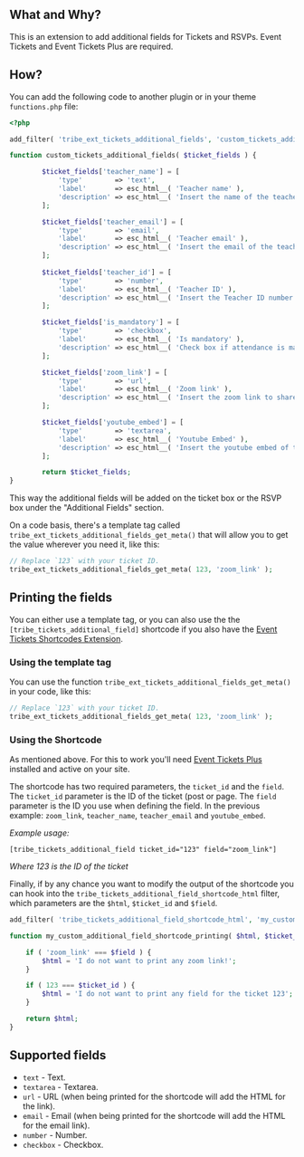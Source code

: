 ## What and Why?

This is an extension to add additional fields for Tickets and RSVPs. Event Tickets and Event Tickets Plus are required.

## How?

You can add the following code to another plugin or in your theme `functions.php` file:

```php
<?php

add_filter( 'tribe_ext_tickets_additional_fields', 'custom_tickets_additional_fields' );

function custom_tickets_additional_fields( $ticket_fields ) {

		$ticket_fields['teacher_name'] = [
			'type'        => 'text',
			'label'       => esc_html__( 'Teacher name' ),
			'description' => esc_html__( 'Insert the name of the teacher or person hosting.' ),
		];

		$ticket_fields['teacher_email'] = [
			'type'        => 'email',
			'label'       => esc_html__( 'Teacher email' ),
			'description' => esc_html__( 'Insert the email of the teacher or person hosting.' ),
		];
		
		$ticket_fields['teacher_id'] = [
			'type'        => 'number',
			'label'       => esc_html__( 'Teacher ID' ),
			'description' => esc_html__( 'Insert the Teacher ID number.' ),
		];

		$ticket_fields['is_mandatory'] = [
			'type'        => 'checkbox',
			'label'       => esc_html__( 'Is mandatory' ),
			'description' => esc_html__( 'Check box if attendance is mandatory' ),
		];

		$ticket_fields['zoom_link'] = [
			'type'        => 'url',
			'label'       => esc_html__( 'Zoom link' ),
			'description' => esc_html__( 'Insert the zoom link to share a link of the meeting.' ),
		];

		$ticket_fields['youtube_embed'] = [
			'type'        => 'textarea',
			'label'       => esc_html__( 'Youtube Embed' ),
			'description' => esc_html__( 'Insert the youtube embed of the video they have access to when they purchase the ticket.' ),
		];

		return $ticket_fields;
}

```

This way the additional fields will be added on the ticket box or the RSVP box under the "Additional Fields" section.

On a code basis, there's a template tag called `tribe_ext_tickets_additional_fields_get_meta()` that will allow you to get the value wherever you need it, like this:

```php
// Replace `123` with your ticket ID.
tribe_ext_tickets_additional_fields_get_meta( 123, 'zoom_link' );
```

## Printing the fields

You can either use a template tag, or you can also use the the `[tribe_tickets_additional_field]` shortcode if you also have the [Event Tickets Shortcodes Extension](https://theeventscalendar.com/extensions/event-tickets-shortcodes/).

### Using the template tag

You can use the function `tribe_ext_tickets_additional_fields_get_meta()` in your code, like this:

```php
// Replace `123` with your ticket ID.
tribe_ext_tickets_additional_fields_get_meta( 123, 'zoom_link' );
```

### Using the Shortcode

As mentioned above. For this to work you'll need [Event Tickets Plus](https://theeventscalendar.com/products/wordpress-event-tickets/) installed and active on your site.

The shortcode has two required parameters, the `ticket_id` and the `field`. The `ticket_id` parameter is the ID of the ticket (post or page. The `field` parameter is the ID you use when defining the field. In the previous example: `zoom_link`, `teacher_name`, `teacher_email` and `youtube_embed`.

*Example usage:*

```
[tribe_tickets_additional_field ticket_id="123" field="zoom_link"]
```

_Where 123 is the ID of the ticket_

Finally, if by any chance you want to modify the output of the shortcode you can hook into the `tribe_tickets_additional_field_shortcode_html` filter, which parameters are the `$html`, `$ticket_id` and `$field`.

```php
add_filter( 'tribe_tickets_additional_field_shortcode_html', 'my_custom_additional_field_shortcode_printing', 10, 3 );

function my_custom_additional_field_shortcode_printing( $html, $ticket_id, $field ) {

	if ( 'zoom_link' === $field ) {
		$html = 'I do not want to print any zoom link!';
	}

	if ( 123 === $ticket_id ) {
		$html = 'I do not want to print any field for the ticket 123';
	}

	return $html;
}
```

## Supported fields

* `text` - Text.
* `textarea` - Textarea.
* `url` - URL (when being printed for the shortcode will add the HTML for the link).
* `email` - Email (when being printed for the shortcode will add the HTML for the email link).
* `number` - Number.
* `checkbox` - Checkbox.
